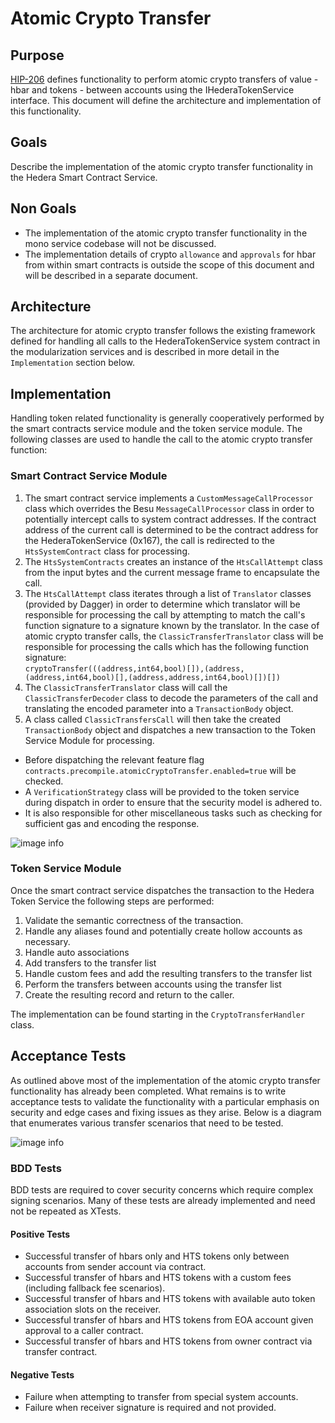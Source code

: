 # Atomic Crypto Transfer

## Purpose

[HIP-206](https://hips.hedera.com/hip/hip-206) defines functionality to perform atomic crypto transfers of value - hbar and tokens - between accounts using the IHederaTokenService interface. This document will define the architecture and implementation of this functionality.

## Goals

Describe the implementation of the atomic crypto transfer functionality in the Hedera Smart Contract Service.  

## Non Goals

- The implementation of the atomic crypto transfer functionality in the mono service codebase will not be discussed.
- The implementation details of crypto `allowance` and `approvals` for hbar from within smart contracts is outside the scope of this document and will be described in a separate document.

## Architecture

The architecture for atomic crypto transfer follows the existing framework defined for handling all calls to the HederaTokenService system contract in the modularization services and is described in more detail in the `Implementation` section below.

## Implementation
Handling token related functionality is generally cooperatively performed by the smart contracts service module and the token service module.  The following classes are used to handle the call to the atomic crypto transfer function:

### Smart Contract Service Module
1.  The smart contract service implements a `CustomMessageCallProcessor` class which overrides the Besu `MessageCallProcessor` class in order to potentially intercept calls to system contract addresses.
If the contract address of the current call is determined to be the contract address for the HederaTokenService (0x167), the call is redirected to the `HtsSystemContract` class for processing. 
2.  The `HtsSystemContracts` creates an instance of the `HtsCallAttempt` class from the input bytes and the current message frame to encapsulate the call.
3.  The `HtsCallAttempt` class iterates through a list of `Translator` classes (provided by Dagger) in order to determine which translator will be responsible for processing the call by attempting to match the call's 
function signature to a signature known by the translator.  In the case of atomic crypto transfer calls, the `ClassicTransferTranslator` class will be responsible for processing the calls which has the following function signature: \
```cryptoTransfer(((address,int64,bool)[]),(address,(address,int64,bool)[],(address,address,int64,bool)[])[])```
4.  The `ClassicTransferTranslator` class will call the `ClassicTransferDecoder` class to decode the parameters of the call and translating the encoded parameter into a `TransactionBody` object.
5.  A class called  `ClassicTransfersCall` will then take the created `TransactionBody` object and dispatches a new transaction to the Token Service Module for processing.  
- Before dispatching the relevant feature flag `contracts.precompile.atomicCryptoTransfer.enabled=true` will be checked.
- A `VerificationStrategy` class will be provided to the token service during dispatch in order to ensure that the security model is adhered to.
- It is also responsible for other miscellaneous tasks such as checking for sufficient gas and encoding the response.

![image info](./class_diagram.drawio.png)

### Token Service Module

Once the smart contract service dispatches the transaction to the Hedera Token Service the following steps are performed:

1. Validate the semantic correctness of the transaction.
2. Handle any aliases found and potentially create hollow accounts as necessary.
3. Handle auto associations
4. Add transfers to the transfer list
5. Handle custom fees and add the resulting transfers to the transfer list
6. Perform the transfers between accounts using the transfer list
7. Create the resulting record and return to the caller. 

The implementation can be found starting in the `CryptoTransferHandler` class.

## Acceptance Tests

As outlined above most of the implementation of the atomic crypto transfer functionality has already been completed.  What remains is to write acceptance tests
to validate the functionality with a particular emphasis on security and edge cases and fixing issues as they arise. Below is a diagram that enumerates various transfer scenarios that need to be tested.

![image info](./transfer_scenarios.drawio.png)


### BDD Tests

BDD tests are required to cover security concerns which require complex signing scenarios.  Many of these tests
are already implemented and need not be repeated as XTests.

#### Positive Tests
- Successful transfer of hbars only and HTS tokens only between accounts from sender account via contract.
- Successful transfer of hbars and HTS tokens with a custom fees (including fallback fee scenarios).
- Successful transfer of hbars and HTS tokens with available auto token association slots on the receiver.
- Successful transfer of hbars and HTS tokens from EOA account given approval to a caller contract.
- Successful transfer of hbars and HTS tokens from owner contract via transfer contract.

#### Negative Tests

- Failure when attempting to transfer from special system accounts.
- Failure when receiver signature is required and not provided.

